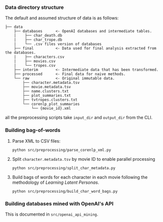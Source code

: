 ### Data directory structure

The default and assumed structure of data is as follows:
```
├── data
    ├── databases      <- OpenAI databases and intermediate tables.
    |    ├── char_death.db
    |    ├── char_trope.db
    |    └── .csv files version of databases
    ├── final          <- Data used for final analysis extracted from the databases.
    |    ├── characters.csv
    |    ├── movies.csv
    |    └── tropes.csv
    ├── interim        <- Intermediate data that has been transformed.
    ├── processed      <- Final data for naive methods.
    └── raw            <- Original immutable data.
        ├── character.metadata.tsv
        ├── movie.metadata.tsv
        ├── name.clusters.txt
        ├── plot_summaries.txt
        ├── tvtropes.clusters.txt
        └── corenlp_plot_summaries
            └── {movie_id}.xml
```
all the preprocessing scripts take `input_dir` and `output_dir` from the CLI.

### Building bag-of-words

1. Parse XML to CSV files:
   ```
   python src/preprocessing/parse_corenlp_xml.py
   ```
2. Split `character.metadata.tsv` by movie ID to enable parallel processing
    ```
    python src/preprocessing/split_char_metadata.py
    ```
3. Build bags of words for each character in each movie following the methodology of *Learning Latent Personas*.
   ```
   python src/preprocessing/build_char_word_bags.py
   ```

### Building databases mined with OpenAI's API

This is documented in `src/openai_api_mining`.
